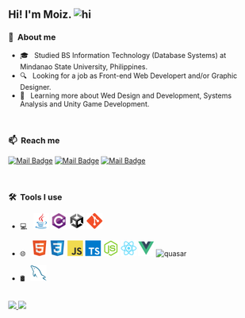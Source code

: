 <h2> Hi! I'm Moiz. <img src="https://user-images.githubusercontent.com/1303154/88677602-1635ba80-d120-11ea-84d8-d263ba5fc3c0.gif" width="20px" height="20px" alt="hi"> </h2>

<h3> 🙍 &nbsp;About me </h3>

- 🎓 &nbsp; Studied BS Information Technology (Database Systems) at Mindanao State University, Philippines.
- 🔍 &nbsp; Looking for a job as Front-end Web Developert and/or Graphic Designer.
- 📖 &nbsp; Learning more about Wed Design and Development, Systems Analysis and Unity Game Development.

<br/>
<h3> 📫 &nbsp;Reach me </h3>

[![Mail Badge](https://img.shields.io/badge/website-000000?style=for-the-badge&logo=About.me&logoColor=white)](https://amsolaiman.github.io/my-portfolio-website/)
[![Mail Badge](https://img.shields.io/badge/Gmail-D14836?style=for-the-badge&logo=gmail&logoColor=white
)](mailto:abdulmoiz.solaiman@gmail.com)
[![Mail Badge](https://img.shields.io/badge/LinkedIn-0077B5?style=for-the-badge&logo=linkedin&logoColor=white)](https://www.linkedin.com/in/abdulmoiz-solaiman)

<br/>
<h3> 🛠 &nbsp;Tools I use </h3>

- 💻 &nbsp; 
  <img src="https://raw.githubusercontent.com/devicons/devicon/master/icons/java/java-original.svg" alt="java" width="32" height="32"/>
  <img src="https://raw.githubusercontent.com/devicons/devicon/master/icons/csharp/csharp-original.svg" alt="csharp" width="32" height="32"/>
  <img src="https://raw.githubusercontent.com/devicons/devicon/master/icons/unity/unity-original.svg" alt="unity" width="32" height="32"/>
  <img src="https://raw.githubusercontent.com/devicons/devicon/master/icons/git/git-original.svg" alt="git" width="32" height="32"/>

- 🌐 &nbsp; 
  <img src="https://raw.githubusercontent.com/devicons/devicon/master/icons/html5/html5-original.svg" alt="html5" width="32" height="32"/>
  <img src="https://raw.githubusercontent.com/devicons/devicon/master/icons/css3/css3-original.svg" alt="css3" width="32" height="32"/>
  <img src="https://raw.githubusercontent.com/devicons/devicon/master/icons/javascript/javascript-original.svg" alt="javascript" width="32" height="32"/>
  <img src="https://raw.githubusercontent.com/devicons/devicon/master/icons/typescript/typescript-original.svg" alt="typescript" width="32" height="32"/>
  <img src="https://raw.githubusercontent.com/devicons/devicon/master/icons/nodejs/nodejs-original.svg" alt="nodejs" width="32" height="32"/>
  <img src="https://raw.githubusercontent.com/devicons/devicon/master/icons/react/react-original.svg" alt="reactjs" width="32" height="32"/>
  <img src="https://raw.githubusercontent.com/devicons/devicon/master/icons/vuejs/vuejs-original.svg" alt="vuejs" width="32" height="32"/>
  <img src="https://cdn.quasar.dev/logo-v2/svg/logo.svg" alt="quasar" width="32" height="32"/>

- 🛢 &nbsp; 
  <img src="https://raw.githubusercontent.com/devicons/devicon/master/icons/mysql/mysql-original.svg" alt="mysql" width="32" height="32"/>


<br/>
<a href="https://https://github.com/amsolaiman">
  <img height="180em" src="https://github-readme-stats.vercel.app/api?username=amsolaiman&theme=buefy&show_icons=true" />
  <img height="180em" src="https://github-readme-stats.vercel.app/api/top-langs/?username=amsolaiman&theme=buefy&layout=compact" />
</a>

<!---
amsolaiman/amsolaiman is a ✨ special ✨ repository because its `README.md` (this file) appears on your GitHub profile.
You can click the Preview link to take a look at your changes.
--->
